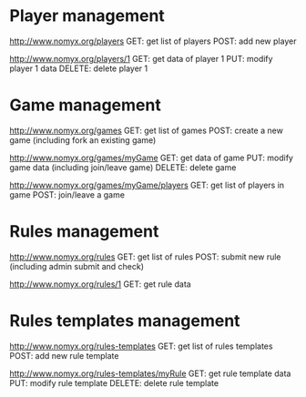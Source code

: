 
Player management
=================

http://www.nomyx.org/players
GET: get list of players
POST: add new player


http://www.nomyx.org/players/1
GET: get data of player 1
PUT: modify player 1 data
DELETE: delete player 1


Game management
===============

http://www.nomyx.org/games
GET: get list of games
POST: create a new game (including fork an existing game)

http://www.nomyx.org/games/myGame
GET: get data of game
PUT: modify game data (including join/leave game)
DELETE: delete game


http://www.nomyx.org/games/myGame/players
GET: get list of players in game
POST: join/leave a game


Rules management
================

http://www.nomyx.org/rules
GET: get list of rules
POST: submit new rule (including admin submit and check)

http://www.nomyx.org/rules/1
GET: get rule data


Rules templates management
==========================

http://www.nomyx.org/rules-templates
GET: get list of rules templates
POST: add new rule template

http://www.nomyx.org/rules-templates/myRule
GET: get rule template data
PUT: modify rule template
DELETE: delete rule template





